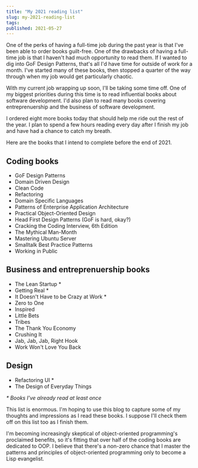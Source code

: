 ```yaml
---
title: "My 2021 reading list"
slug: my-2021-reading-list
tags:
published: 2021-05-27
---
```


One of the perks of having a full-time job during the past year is that I've been able to order books guilt-free. One of the drawbacks of having a full-time job is that I haven't had much opportunity to read them. If I wanted to dig into GoF Design Patterns, that's all I'd have time for outside of work for a month. I've started many of these books, then stopped a quarter of the way through when my job would get particularly chaotic.

With my current job wrapping up soon, I'll be taking some time off. One of my biggest priorities during this time is to read influential books about software development. I'd also plan to read many books covering entreprenuership and the business of software development.

I ordered eight more books today that should help me ride out the rest of the year. I plan to spend a few hours reading every day after I finish my job and have had a chance to catch my breath.

Here are the books that I intend to complete before the end of 2021.

## Coding books

- GoF Design Patterns
- Domain Driven Design
- Clean Code
- Refactoring
- Domain Specific Languages
- Patterns of Enterprise Application Architecture
- Practical Object-Oriented Design
- Head First Design Patterns (GoF is hard, okay?)
- Cracking the Coding Interview, 6th Edition
- The Mythical Man-Month
- Mastering Ubuntu Server
- Smalltalk Best Practice Patterns
- Working in Public

## Business and entreprenuership books

- The Lean Startup \*
- Getting Real \*
- It Doesn't Have to be Crazy at Work \*
- Zero to One
- Inspired
- Little Bets
- Tribes
- The Thank You Economy
- Crushing It
- Jab, Jab, Jab, Right Hook
- Work Won't Love You Back

## Design

- Refactoring UI \*
- The Design of Everyday Things

_\* Books I've already read at least once_

This list is enormous. I'm hoping to use this blog to capture some of my thoughts and impressions as I read these books. I suppose I'll check them off on this list too as I finish them.

I'm becoming increasingly skeptical of object-oriented programming's proclaimed benefits, so it's fitting that over half of the coding books are dedicated to OOP. I believe that there's a non-zero chance that I master the patterns and principles of object-oriented programming only to become a Lisp evangelist.
